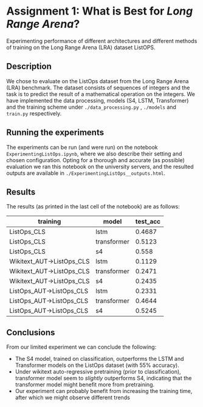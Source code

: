 # Assignment 1: What is Best for _Long Range Arena_?

Experimenting performance of different architectures and different methods of training on the Long Range Arena (LRA) dataset ListOPS.

## Description
We chose to evaluate on the ListOps dataset from the Long Range Arena (LRA) benchmark. 
The dataset consists of sequences of integers and the task is to predict the result of a mathematical operation on the integers.
We have implemented the data processing, models (S4, LSTM, Transformer) and the training scheme under `./data_processing.py` , `./models` and `train.py` respectively.


## Running the experiments
The experiments can be run (and were run) on the notebook `ExperimentingListOps.ipynb`, where we also describe their setting and chosen configuration. 
Opting for a thorough and accurate (as possible)  evaluation we ran this notebook
on the university servers, and the resulted outputs are available in `./ExperimentingListOps__outputs.html`.


## Results
The results (as printed in the last cell of the notebook) are as follows:

| training                   | model        | test_acc |
|----------------------------|--------------|----------|
| ListOps_CLS                | lstm         | 0.4687   |
| ListOps_CLS                | transformer  | 0.5123   |
| ListOps_CLS                | s4           | 0.558    |
| Wikitext_AUT->ListOps_CLS  | lstm         | 0.1129   |
| Wikitext_AUT->ListOps_CLS  | transformer  | 0.2471   |
| Wikitext_AUT->ListOps_CLS  | s4           | 0.2435   |
| ListOps_AUT->ListOps_CLS   | lstm         | 0.2331   |
| ListOps_AUT->ListOps_CLS   | transformer  | 0.4644   |
| ListOps_AUT->ListOps_CLS   | s4           | 0.5245   |


## Conclusions
From our limited experiment we can conclude the following:
- The S4 model, trained on classification, outperforms the LSTM and Transformer models on the ListOps dataset (with 55% accuracy).
- Under wikitext auto-regressive pretraining (prior to classification), transformer model seem to _slightly_ outperforms S4,
indicating that the transformer model might benefit more from pretraining.
- Our experiment can probably benefit from increasing the training time, after which we might observe different trends 
